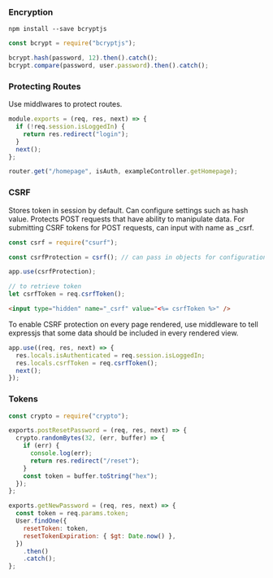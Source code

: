 ### Encryption

```
npm install --save bcryptjs
```

```javascript
const bcrypt = require("bcryptjs");

bcrypt.hash(password, 12).then().catch();
bcrypt.compare(password, user.password).then().catch();
```

### Protecting Routes

Use middlwares to protect routes.

```javascript
module.exports = (req, res, next) => {
  if (!req.session.isLoggedIn) {
    return res.redirect("login");
  }
  next();
};

router.get("/homepage", isAuth, exampleController.getHomepage);
```

### CSRF

Stores token in session by default. Can configure settings such as hash value. Protects POST requests that have ability to manipulate data. For submitting CSRF tokens for POST requests, can input with name as \_csrf.

```javascript
const csrf = require("csurf");

const csrfProtection = csrf(); // can pass in objects for configuration

app.use(csrfProtection);

// to retrieve token
let csrfToken = req.csrfToken();
```

```html
<input type="hidden" name="_csrf" value="<%= csrfToken %>" />
```

To enable CSRF protection on every page rendered, use middleware to tell expressjs that some data should be included in every rendered view.

```javascript
app.use((req, res, next) => {
  res.locals.isAuthenticated = req.session.isLoggedIn;
  res.locals.csrfToken = req.csrfToken();
  next();
});
```

### Tokens

```javascript
const crypto = require("crypto");

exports.postResetPassword = (req, res, next) => {
  crypto.randomBytes(32, (err, buffer) => {
    if (err) {
      console.log(err);
      return res.redirect("/reset");
    }
    const token = buffer.toString("hex");
  });
};

exports.getNewPassword = (req, res, next) => {
  const token = req.params.token;
  User.findOne({
    resetToken: token,
    resetTokenExpiration: { $gt: Date.now() },
  })
    .then()
    .catch();
};
```

